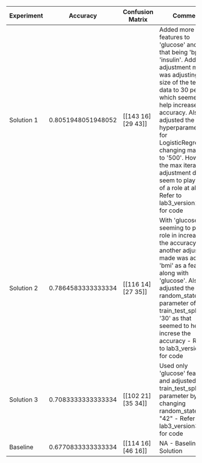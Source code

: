 | Experiment | Accuracy | Confusion Matrix | Comment |
|--------------|----------|------------------|---------|
| Solution 1   | 0.8051948051948052  | [[143 16]  [29 43]] | Added more features to 'glucose' and 'bmi', that being 'bp' and 'insulin'. Additional adjustment made was adjusting the size of the test data to 30 percent, which seemed to help increase the accuracy. Also adjusted the hyperparameters for LogisticRegression, changing max_iter to '500'. However, the max iteration adjustment didn't seem to play much of a role at all - Refer to lab3_version1.py for code |
| Solution 2   | 0.7864583333333334  | [[116 14]  [27 35]] | With 'glucose' seeming to play a role in increasing the accuracy, another adjustment made was adding 'bmi' as a feature along with 'glucose'. Also, adjusted the random_state parameter of train_test_split to '30' as that seemed to help increse the accuracy - Refer to lab3_version2.py for code |
| Solution 3   | 0.7083333333333334 | [[102  21] [35  34]] | Used only 'glucose' feature and adjusted train_test_split parameter by changing random_state to "42" - Refer to lab3_version3.py for code |
| Baseline     | 0.6770833333333334 | [[114  16] [46  16]] | NA - Baseline Solution |